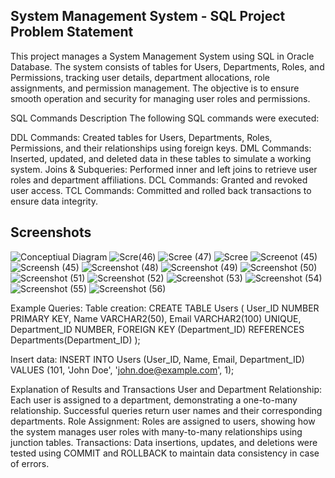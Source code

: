 System Management System - SQL Project
Problem Statement
------------------
This project manages a System Management System using SQL in Oracle Database. The system consists of tables for Users, Departments, Roles, and Permissions, tracking user details, department allocations, role assignments, and permission management. The objective is to ensure smooth operation and security for managing user roles and permissions.

SQL Commands Description
The following SQL commands were executed:

DDL Commands: Created tables for Users, Departments, Roles, Permissions, and their relationships using foreign keys.
DML Commands: Inserted, updated, and deleted data in these tables to simulate a working system.
Joins & Subqueries: Performed inner and left joins to retrieve user roles and department affiliations.
DCL Commands: Granted and revoked user access.
TCL Commands: Committed and rolled back transactions to ensure data integrity.

Screenshots
------------
![Conceptiual Diagram](https://github.com/user-attachments/assets/699274c3-41c8-460a-b89d-cad898715af1)
![Scre(46)](https://github.com/user-attachments/assets/a2cb7bc8-44b6-4afb-91e3-a6f22420e8bb)
![Scree (47)](https://github.com/user-attachments/assets/e1efcefa-ac2e-46e0-b702-78525d2032d9)
![Scree](https://github.com/user-attachments/assets/982823ff-45c7-490e-8f49-aaeb43b74a5c)
![Screenot (45)](https://github.com/user-attachments/assets/6f7b965a-68bf-4351-bb74-0c33ef1031ea)
![Screensh (45)](https://github.com/user-attachments/assets/9a9f15c8-4c4c-48ad-a3af-54ab488230ba)
![Screenshot (48)](https://github.com/user-attachments/assets/1832e842-cf33-422e-9d8b-714fa9721415)
![Screenshot (49)](https://github.com/user-attachments/assets/3d410732-bded-4167-ac2f-440c528fb8d0)
![Screenshot (50)](https://github.com/user-attachments/assets/d0fae6ef-d1e1-4660-a6da-6e97fcf40f34)
![Screenshot (51)](https://github.com/user-attachments/assets/6ed3d520-8180-42b9-889c-985bcc679d64)
![Screenshot (52)](https://github.com/user-attachments/assets/dedb5425-3494-426f-abcd-a1155efb832f)
![Screenshot (53)](https://github.com/user-attachments/assets/5770668a-6485-44f1-9a34-f3e3059aa410)
![Screenshot (54)](https://github.com/user-attachments/assets/b82bbf14-a6a8-4f12-a2a2-655d20d5e488)
![Screenshot (55)](https://github.com/user-attachments/assets/37aec79b-eea7-4cdd-ac98-15b17d228e17)
![Screenshot (56)](https://github.com/user-attachments/assets/31923251-80b9-4a38-855c-d2e55b77bf2c)

Example Queries:
Table creation:
CREATE TABLE Users (
  User_ID NUMBER PRIMARY KEY,
  Name VARCHAR2(50),
  Email VARCHAR2(100) UNIQUE,
  Department_ID NUMBER,
  FOREIGN KEY (Department_ID) REFERENCES Departments(Department_ID)
);

Insert data:
INSERT INTO Users (User_ID, Name, Email, Department_ID) 
VALUES (101, 'John Doe', 'john.doe@example.com', 1);


Explanation of Results and Transactions
User and Department Relationship: Each user is assigned to a department, demonstrating a one-to-many relationship. Successful queries return user names and their corresponding departments.
Role Assignment: Roles are assigned to users, showing how the system manages user roles with many-to-many relationships using junction tables.
Transactions: Data insertions, updates, and deletions were tested using COMMIT and ROLLBACK to maintain data consistency in case of errors.

















